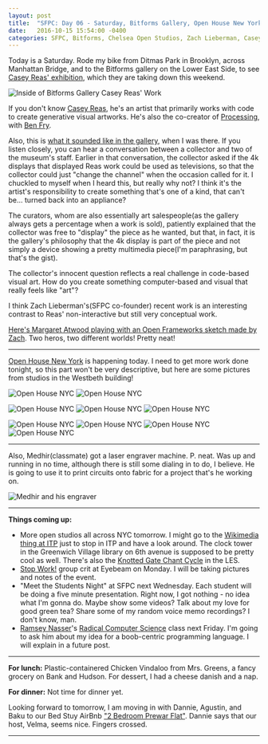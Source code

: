 ```yaml
---
layout: post
title:  "SFPC: Day 06 - Saturday, Bitforms Gallery, Open House New York"
date:   2016-10-15 15:54:00 -0400
categories: SFPC, Bitforms, Chelsea Open Studios, Zach Lieberman, Casey Reas, Margaret Atwood, Open House NYC, Ramsey Nasser, Bitforms Gallery, Saturday, Medhir, laser engraver, ITP
---
```


Today is a Saturday. Rode my bike from Ditmas Park in Brooklyn, across Manhattan Bridge, and to the Bitforms gallery on the Lower East Side, to see [Casey Reas' exhibition](http://www.bitforms.com/artists/reas), which they are taking down this weekend.

![Inside of Bitforms Gallery Casey Reas' Work](/assets/sfpc-images/IMG_4242.JPG)

If you don't know [Casey Reas](www.reas.com), he's an artist that primarily works with code to create generative visual artworks. He's also the co-creator of [Processing](www.processing.org), with [Ben Fry](www.benfry.com).

Also, this is [what it sounded like in the gallery](https://www.dropbox.com/s/3o4t7xutp9qze0m/10152016%20-%20Ambient%20Sound%20At%20Bitforms%20Galleries.m4a?dl=0), when I was there. If you listen closely, you can hear a conversation between a collector and two of the museum's staff. Earlier in that conversation, the collector asked if the 4k displays that displayed Reas work could be used as televisions, so that the collector could just "change the channel" when the occasion called for it. I chuckled to myself when I heard this, but really why not? I think it's the artist's responsibility to create something that's one of a kind, that can't be... turned back into an appliance?

The curators, whom are also essentially art salespeople(as the gallery always gets a percentage when a work is sold), patiently explained that the collector was free to "display" the piece as he wanted, but that, in fact, it is the gallery's philosophy that the 4k display is part of the piece and not simply a device showing a pretty multimedia piece(I'm paraphrasing, but that's the gist).

The collector's innocent question reflects a real challenge in code-based visual art. How do you create something computer-based and visual that really feels like "art"?

I think Zach Lieberman's(SFPC co-founder) recent work is an interesting contrast to Reas' non-interactive but still very conceptual work.

[Here's Margaret Atwood playing with an Open Frameworks sketch made by Zach](https://twitter.com/vintagebooks/status/784351496825544704). Two heros, two different worlds! Pretty neat!

-----

[Open House New York](http://www.ohny.org/) is happening today. I need to get more work done tonight, so this part won't be very descriptive, but here are some pictures from studios in the Westbeth building!

![Open House NYC](/assets/sfpc-images/IMG_4260.JPG)
![Open House NYC](/assets/sfpc-images/IMG_4263.JPG)

![Open House NYC](/assets/sfpc-images/IMG_4265.JPG)
![Open House NYC](/assets/sfpc-images/IMG_4274.JPG)
![Open House NYC](/assets/sfpc-images/IMG_4277.JPG)

![Open House NYC](/assets/sfpc-images/IMG_4279_ps.JPG)
![Open House NYC](/assets/sfpc-images/IMG_4280_ps.JPG)
![Open House NYC](/assets/sfpc-images/IMG_4281_ps.JPG)
![Open House NYC](/assets/sfpc-images/IMG_4295_ps.JPG)

-----

Also, Medhir(classmate) got a laser engraver machine. P. neat. Was up and running in no time, although there is still some dialing in to do, I believe. He is going to use it to print circuits onto fabric for a project that's he working on.

![Medhir and his engraver](/assets/sfpc-images/IMG_4296_p.JPG)

-----

**Things coming up:**

- More open studios all across NYC tomorrow. I might go to the [Wikimedia thing at ITP](http://www.ohny.org/site-programs/weekend/sites/wikimedia-nyc-commonslab-interactive-telecommunications-program) just to stop in ITP and have a look around. The clock tower in the Greenwich Village library on 6th avenue is supposed to be pretty cool as well. There's also the [Knotted Gate Chant Cycle](http://www.harvestworks.org/oct-14-16-mshr-knotted-gate-chant-cycle/) in the LES.
- [Stop Work!](https://eyebeam.org/stopwork/) group crit at Eyebeam on Monday. I will be taking pictures and notes of the event.
- "Meet the Students Night" at SFPC next Wednesday. Each student will be doing a five minute presentation. Right now, I got nothing - no idea what I'm gonna do. Maybe show some videos? Talk about my love for good green tea? Share some of my random voice memo recordings? I don't know, man.
- [Ramsey Nasser](http://nas.sr)'s [Radical Computer Science](http://radicalcomputerscience.tumblr.com/) class next Friday. I'm going to ask him about my idea for a boob-centric programming language. I will explain in a future post.

---

**For lunch:** Plastic-containered Chicken Vindaloo from Mrs. Greens, a fancy grocery on Bank and Hudson. For dessert, I had a cheese danish and a nap.

**For dinner:** Not time for dinner yet.

Looking forward to tomorrow, I am moving in with Dannie, Agustin, and Baku to our Bed Stuy AirBnb ["2 Bedroom Prewar Flat"](https://www.airbnb.com/rooms/3868344?wl_source=list&wl_id=176400036&role=collaborator). Dannie says that our host, Velma, seems nice. Fingers crossed.

------
